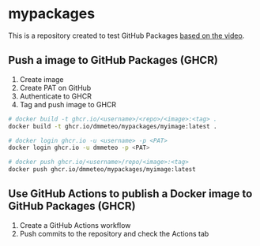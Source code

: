# mypackages

This is a repository created to test GitHub Packages [based on the video](https://www.youtube.com/watch?v=gqseP_wTZsk).

## Push a image to GitHub Packages (GHCR)
1. Create image
2. Create PAT on GitHub
3. Authenticate to GHCR
4. Tag and push image to GHCR

```bash
# docker build -t ghcr.io/<username>/<repo>/<image>:<tag> .
docker build -t ghcr.io/dmmeteo/mypackages/myimage:latest .

# docker login ghcr.io -u <username> -p <PAT>
docker login ghcr.io -u dmmeteo -p <PAT>

# docker push ghcr.io/<username>/repo/<image>:<tag>
docker push ghcr.io/dmmeteo/mypackages/myimage:latest
```

## Use GitHub Actions to publish a Docker image to GitHub Packages (GHCR)
1. Create a GitHub Actions workflow
2. Push commits to the repository and check the Actions tab
